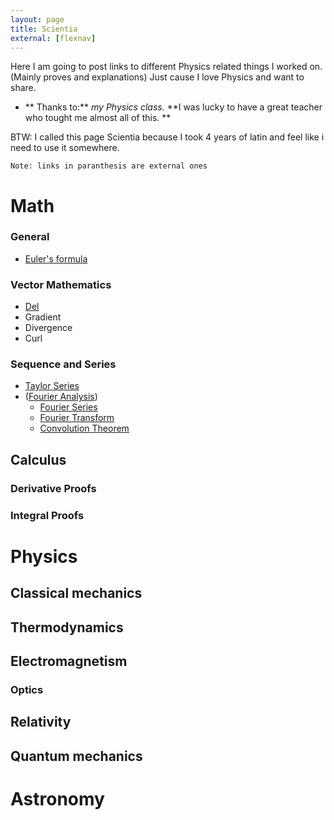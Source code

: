 ```yaml
---
layout: page
title: Scientia
external: [flexnav]
---
```


Here I am going to post links to different Physics related things I worked on. (Mainly proves and explanations) Just cause I love Physics and want to share.

* ** Thanks to:** 
*my Physics class.*
**I was lucky to have a great teacher who tought me almost all of this. **

BTW: I called this page Scientia because I took 4 years of latin and feel like i need to use it somewhere.

    Note: links in paranthesis are external ones

# Math

### General

* [Euler's formula](/scientia/math/euler-formula)

### Vector Mathematics
  * [Del](/scientia/math/calculus/del)
  * Gradient
  * Divergence
  * Curl

### Sequence and Series
* [Taylor Series](/scientia/math/taylor-series)
* ([Fourier Analysis](http://en.wikipedia.org/wiki/Fourier_analysis))
  * [Fourier Series](/scientia/math/fourier-series)
  * [Fourier Transform](/scientia/math/fourier-transform)
  * [Convolution Theorem](/scientia/math/convolution)


## Calculus

### Derivative Proofs

### Integral Proofs

# Physics

## Classical mechanics

## Thermodynamics

## Electromagnetism

### Optics

## Relativity

## Quantum mechanics

# Astronomy
